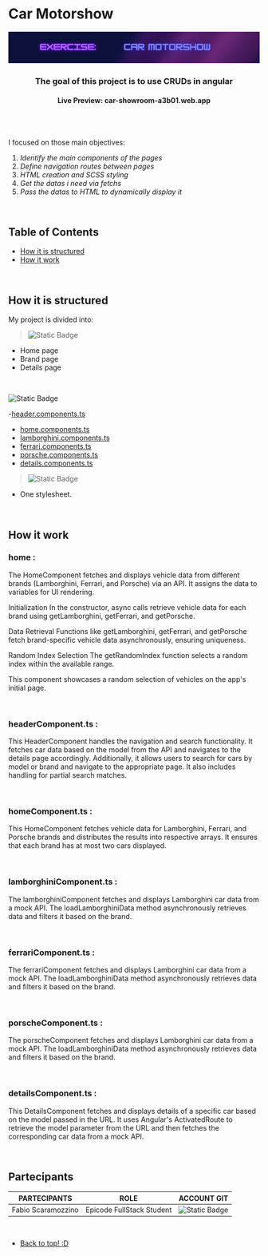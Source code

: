 # Car Motorshow

<!-- BANNER DA INSERIRE QUI --> 
<div align="center">
  <img src="./src/assets/img/README_banner.png" alt="banner">
</div>

<!-- piccola descrizione del progetto --> 
<h3 align="center">The goal of this project is to use CRUDs in angular</h3>
<h4 align="center"> Live Preview: car-showroom-a3b01.web.app</h4>

<br>
<!-- SPAZIO DA METTERE + BADGES (dynamic e static) --> 
<!-- https://shields.io/badges // link per creare le badges --> 
<br>

I focused on those main objectives:
1. _Identify the main components of the pages_
2. _Define navigation routes between pages_
3. _HTML creation and SCSS styling_
4. _Get the datas i need via fetchs_
5. _Pass the datas to HTML to dynamically display it_

<br>

## Table of Contents 

- [How it is structured](#How-it-is-structured)
- [How it work](#how-it-work)

<br> 

## How it is structured

My project is divided into:

> ![Static Badge](https://img.shields.io/badge/HTML-black?style=for-the-badge&logo=HTML5)
- Home page
- Brand page
- Details page

<br>

 ![Static Badge](https://img.shields.io/badge/Javascript-black?style=for-the-badge&logo=javascript)
 
-[header.components.ts](#header)
- [home.components.ts](#home)
- [lamborghini.components.ts](#lamborghini)
- [ferrari.components.ts](#ferrari)
- [porsche.components.ts](#porsche)
- [details.components.ts](#details)
  <br>
  
 > ![Static Badge](https://img.shields.io/badge/CSS-black?style=for-the-badge&logo=CSS3)
- One stylesheet.

<br>
  
## How it work

 ### home **:**
  
The HomeComponent fetches and displays vehicle data from different brands (Lamborghini, Ferrari, and Porsche) via an API. It assigns the data to variables for UI rendering.

Initialization
In the constructor, async calls retrieve vehicle data for each brand using getLamborghini, getFerrari, and getPorsche.

Data Retrieval
Functions like getLamborghini, getFerrari, and getPorsche fetch brand-specific vehicle data asynchronously, ensuring uniqueness.

Random Index Selection
The getRandomIndex function selects a random index within the available range.

This component showcases a random selection of vehicles on the app's initial page.

<br>

### headerComponent.ts **:**

This HeaderComponent handles the navigation and search functionality. It fetches car data based on the model from the API and navigates to the details page accordingly. Additionally, it allows users to search for cars by model or brand and navigate to the appropriate page. It also includes handling for partial search matches.

<br>

### homeComponent.ts **:**

This HomeComponent fetches vehicle data for Lamborghini, Ferrari, and Porsche brands and distributes the results into respective arrays. It ensures that each brand has at most two cars displayed.

<br>

### lamborghiniComponent.ts **:**

The lamborghiniComponent fetches and displays Lamborghini car data from a mock API. The loadLamborghiniData method asynchronously retrieves data and filters it based on the brand.

<br>

### ferrariComponent.ts **:**

The ferrariComponent fetches and displays Lamborghini car data from a mock API. The loadLamborghiniData method asynchronously retrieves data and filters it based on the brand.

<br> 

### porscheComponent.ts **:**

The porscheComponent fetches and displays Lamborghini car data from a mock API. The loadLamborghiniData method asynchronously retrieves data and filters it based on the brand.

<br> 

### detailsComponent.ts **:**

This DetailsComponent fetches and displays details of a specific car based on the model passed in the URL. It uses Angular's ActivatedRoute to retrieve the model parameter from the URL and then fetches the corresponding car data from a mock API.

<br> 

## Partecipants

| PARTECIPANTS       | ROLE                      | ACCOUNT GIT                                                                                     |
| ------------------ | ------------------------- | ----------------------------------------------------------------------------------------------- |
| Fabio Scaramozzino | Epicode FullStack Student | ![Static Badge](https://img.shields.io/badge/Faffo96-%233eb752?style=for-the-badge&logo=github) |

<br>

- [Back to top! :D](#CRUDazon)








